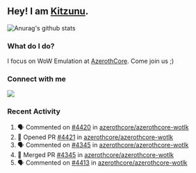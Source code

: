 ## Hey! I am [Kitzunu](https://Github.com/Kitzunu).

![Anurag's github stats](https://github-readme-stats.kitzunu.vercel.app/api?username=Kitzunu&show_icons=true)

### What do I do?

I focus on WoW Emulation at [AzerothCore](https://Github.com/AzerothCore). Come join us ;)

### Connect with me
[![](https://img.shields.io/badge/AzerothCore%20Discord-Connect%20with%20me!-green)](https://discord.com/invite/gkt4y2x)

### Recent Activity

<!--START_SECTION:activity-->
1. 🗣 Commented on [#4420](https://github.com/azerothcore/azerothcore-wotlk/issues/4420) in [azerothcore/azerothcore-wotlk](https://github.com/azerothcore/azerothcore-wotlk)
2. 💪 Opened PR [#4421](https://github.com/azerothcore/azerothcore-wotlk/pull/4421) in [azerothcore/azerothcore-wotlk](https://github.com/azerothcore/azerothcore-wotlk)
3. 🗣 Commented on [#4345](https://github.com/azerothcore/azerothcore-wotlk/issues/4345) in [azerothcore/azerothcore-wotlk](https://github.com/azerothcore/azerothcore-wotlk)
4. 🎉 Merged PR [#4345](https://github.com/azerothcore/azerothcore-wotlk/pull/4345) in [azerothcore/azerothcore-wotlk](https://github.com/azerothcore/azerothcore-wotlk)
5. 🗣 Commented on [#4413](https://github.com/azerothcore/azerothcore-wotlk/issues/4413) in [azerothcore/azerothcore-wotlk](https://github.com/azerothcore/azerothcore-wotlk)
<!--END_SECTION:activity-->

